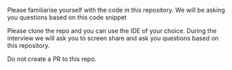 Please familiarise yourself with the code in this repository. We will be asking you questions based on this code snippet

Please clone the repo and you can use the IDE of your choice. During the interview we will ask you to screen share and ask you questions based on this repository.

Do not create a PR to this repo.
